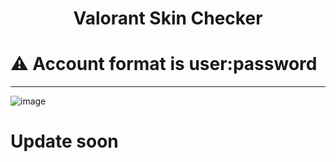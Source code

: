 <h1 align="center">Valorant Skin Checker</h1>

# ⚠️ Account format is user:password 

-----
![image](https://user-images.githubusercontent.com/90693180/177045591-119872bc-e869-471c-88a9-71e8f64e16a1.png)

# Update soon 
